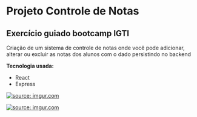 <h1>
Projeto Controle de Notas
</h1>
<h2>
Exercício guiado bootcamp IGTI
</h2>

Criação de um sistema de controle de notas onde você pode adicionar, alterar ou excluir as notas dos alunos com o dado persistindo
no backend 

**Tecnologia usada:**
* React
* Express


<a href="https://imgur.com/pdMk9lo"><img src="https://i.imgur.com/pdMk9lo.png" title="source: imgur.com" /></a>

<a href="https://imgur.com/YfYt4Jq"><img src="https://i.imgur.com/YfYt4Jq.png" title="source: imgur.com" /></a>
